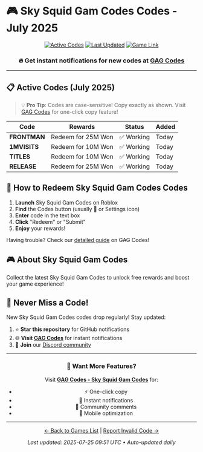 # 🎮 Sky Squid Gam Codes Codes - July 2025

<div align="center">

[![Active Codes](https://img.shields.io/badge/Active%20Codes-4-brightgreen)](https://gagcodes.com/roblox/sky-squid-game)
[![Last Updated](https://img.shields.io/badge/Last%20Updated-Today-orange)](https://gagcodes.com/roblox/sky-squid-game)
[![Game Link](https://img.shields.io/badge/Play-Sky%20Squid%20Gam%20Codes-red)](https://www.roblox.com/games/)

### 🔥 **Get instant notifications for new codes at [GAG Codes](https://gagcodes.com/roblox/sky-squid-game)**

</div>

---

## 📋 Active Codes (July 2025)

> 💡 **Pro Tip**: Codes are case-sensitive! Copy exactly as shown. Visit [GAG Codes](https://gagcodes.com/roblox/sky-squid-game) for one-click copy feature!

| Code | Rewards | Status | Added |
|------|---------|--------|-------|
| **FRONTMAN** | Redeem for 25M Won | ✅ Working | Today |
| **1MVISITS** | Redeem for 10M Won | ✅ Working | Today |
| **TITLES** | Redeem for 10M Won | ✅ Working | Today |
| **RELEASE** | Redeem for 25M Won | ✅ Working | Today |


## 📖 How to Redeem Sky Squid Gam Codes Codes

1. **Launch** Sky Squid Gam Codes on Roblox
2. **Find** the Codes button (usually 🎁 or Settings icon)
3. **Enter** code in the text box
4. **Click** "Redeem" or "Submit"
5. **Enjoy** your rewards!

Having trouble? Check our [detailed guide](https://gagcodes.com/roblox/sky-squid-game#how-to-redeem) on GAG Codes!

## 🎮 About Sky Squid Gam Codes

Collect the latest Sky Squid Gam Codes to unlock free rewards and boost your game experience!

## 🔔 Never Miss a Code!

New Sky Squid Gam Codes codes drop regularly! Stay updated:

1. ⭐ **Star this repository** for GitHub notifications
2. 🌐 **Visit [GAG Codes](https://gagcodes.com/roblox/sky-squid-game)** for instant notifications
3. 💬 **Join** our [Discord community](https://gagcodes.com/discord)

---

<div align="center">

### 🚀 Want More Features?

Visit [**GAG Codes - Sky Squid Gam Codes**](https://gagcodes.com/roblox/sky-squid-game) for:
- ⚡ One-click copy
- 🔔 Instant notifications  
- 💬 Community comments
- 📱 Mobile optimization

---

[← Back to Games List](README.md) | [Report Invalid Code →](https://github.com/yourusername/roblox-codes-directory/issues)

*Last updated: 2025-07-25 09:51 UTC • Auto-updated daily*

</div>